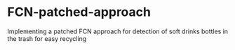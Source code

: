 # FCN-patched-approach
Implementing a patched FCN approach for detection of soft drinks bottles in the trash for easy recycling
